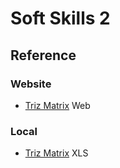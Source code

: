 # Soft Skills 2

## Reference
### Website
- [Triz Matrix](https://www.triz40.com/aff_Matrix_TRIZ.php) Web
### Local
- [Triz Matrix](Designorate-TRIZ-Matrix.xls) XLS